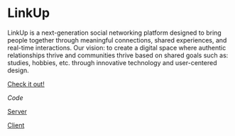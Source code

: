 # LinkUp
LinkUp is a next-generation social networking platform designed to bring people together through meaningful connections, shared experiences, and real-time interactions. 
Our vision: to create a digital space where authentic relationships thrive and communities thrive based on shared goals such as: studies, hobbies, etc. through innovative technology and user-centered design.

[Check it out!]([url](https://linkup-client-ax9e.onrender.com/))

*Code*

[Server](https://github.com/Nadavgo8/LinkUp-Server/tree/main)

[Client](https://github.com/Nadavgo8/LinkUp-Client/tree/main)

